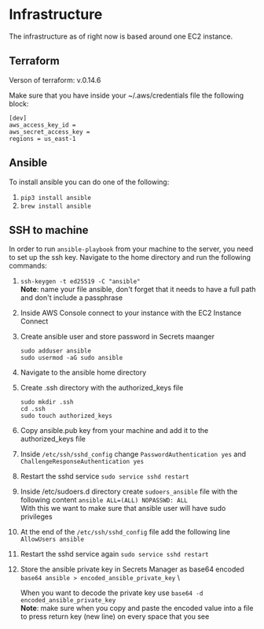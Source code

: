 # Infrastructure
The infrastructure as of right now is based around one EC2 instance.

## Terraform
Verson of terraform: v.0.14.6

Make sure that you have inside your ~/.aws/credentials file the following block:
```
[dev]
aws_access_key_id =
aws_secret_access_key =
regions = us_east-1
```

## Ansible
To install ansible you can do one of the following:
1. `pip3 install ansible`
2. `brew install ansible`


## SSH to machine
In order to run `ansible-playbook` from your machine to the server, you need to set up the ssh key. Navigate to the home directory and run the following commands:

1. `ssh-keygen -t ed25519 -C "ansible"` \
    **Note**: name your file ansible, don't forget that it needs to have a full path and don't include a passphrase
2. Inside AWS Console connect to your instance with the EC2 Instance Connect
3. Create ansible user and store password in Secrets maanger

   ```
   sudo adduser ansible
   sudo usermod -aG sudo ansible
   ```

4. Navigate to the ansible home directory
5. Create .ssh directory with the authorized_keys file

   ```
   sudo mkdir .ssh
   cd .ssh
   sudo touch authorized_keys
   ```

6. Copy ansible.pub key from your machine and add it to the authorized_keys file
7. Inside `/etc/ssh/sshd_config` change `PasswordAuthentication yes` and `ChallengeResponseAuthentication yes`
8. Restart the sshd service `sudo service sshd restart`
9. Inside /etc/sudoers.d directory create `sudoers_ansible` file with the following content
   `ansible ALL=(ALL) NOPASSWD: ALL` \
   With this we want to make sure that ansible user will have sudo privileges
10. At the end of the `/etc/ssh/sshd_config` file add the following line `AllowUsers ansible`
11. Restart the sshd service again `sudo service sshd restart`
12. Store the ansible private key in Secrets Manager as base64 encoded `base64 ansible > encoded_ansible_private_key` \

    When you want to decode the private key use `base64 -d encoded_ansible_private_key` \
    **Note**: make sure when you copy and paste the encoded value into a file to press return key (new line) on every space that you see